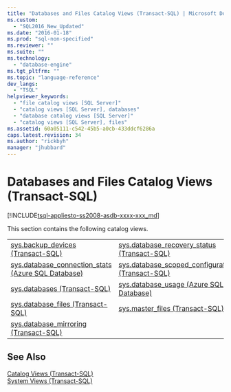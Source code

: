 ```yaml
---
title: "Databases and Files Catalog Views (Transact-SQL) | Microsoft Docs"
ms.custom: 
  - "SQL2016_New_Updated"
ms.date: "2016-01-18"
ms.prod: "sql-non-specified"
ms.reviewer: ""
ms.suite: ""
ms.technology: 
  - "database-engine"
ms.tgt_pltfrm: ""
ms.topic: "language-reference"
dev_langs: 
  - "TSQL"
helpviewer_keywords: 
  - "file catalog views [SQL Server]"
  - "catalog views [SQL Server], databases"
  - "database catalog views [SQL Server]"
  - "catalog views [SQL Server], files"
ms.assetid: 60a05111-c542-45b5-a0cb-433ddcf6286a
caps.latest.revision: 34
ms.author: "rickbyh"
manager: "jhubbard"
---
```

# Databases and Files Catalog Views (Transact-SQL)
[!INCLUDE[tsql-appliesto-ss2008-asdb-xxxx-xxx_md](../../relational-databases/import-export/includes/tsql-appliesto-ss2008-asdb-xxxx-xxx-md.md)]

  This section contains the following catalog views.  
  
|||  
|-|-|  
|[sys.backup_devices &#40;Transact-SQL&#41;](../../relational-databases/system-catalog-views/sys.backup-devices-transact-sql.md)|[sys.database_recovery_status &#40;Transact-SQL&#41;](../../relational-databases/system-catalog-views/sys.database-recovery-status-transact-sql.md)|  
|[sys.database_connection_stats &#40;Azure SQL Database&#41;](../../relational-databases/system-catalog-views/sys.database-connection-stats-azure-sql-database.md)|[sys.database_scoped_configurations &#40;Transact-SQL&#41;](../../relational-databases/system-catalog-views/sys.database-scoped-configurations-transact-sql.md)|  
|[sys.databases &#40;Transact-SQL&#41;](../../relational-databases/system-catalog-views/sys.databases-transact-sql.md)|[sys.database_usage &#40;Azure SQL Database&#41;](../../relational-databases/system-catalog-views/sys.database-usage-azure-sql-database.md)|  
|[sys.database_files &#40;Transact-SQL&#41;](../../relational-databases/system-catalog-views/sys.database-files-transact-sql.md)|[sys.master_files &#40;Transact-SQL&#41;](../../relational-databases/system-catalog-views/sys.master-files-transact-sql.md)|  
|[sys.database_mirroring &#40;Transact-SQL&#41;](../../relational-databases/system-catalog-views/sys.database-mirroring-transact-sql.md)||  
  
## See Also  
 [Catalog Views &#40;Transact-SQL&#41;](../Topic/Catalog%20Views%20\(Transact-SQL\).md)   
 [System Views &#40;Transact-SQL&#41;](../Topic/System%20Views%20\(Transact-SQL\).md)  
  
  